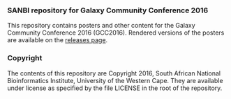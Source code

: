 ### SANBI repository for Galaxy Community Conference 2016

This repository contains posters and other content for the Galaxy Community Conference 2016 (GCC2016). Rendered versions of the posters are available on the [releases page](https://github.com/SANBI-SA/GCC2016/releases).

### Copyright

The contents of this repository are Copyright 2016, South African National Bioinformatics Institute, University of the Western Cape. They are available under license as specified by the file LICENSE in the root of the repository.
